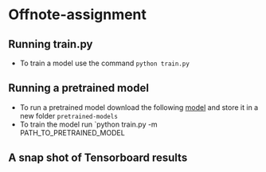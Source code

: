 # Offnote-assignment

## Running train.py
- To train a model use the command `python train.py`
## Running a pretrained model
- To run a pretrained model download the following [model](https://www.invisionapp.com/inside-design/design-resources/now/?ref=creativetim) and store it in a new folder `pretrained-models`
- To train the model run `python train.py -m PATH_TO_PRETRAINED_MODEL
## A snap shot of Tensorboard results
